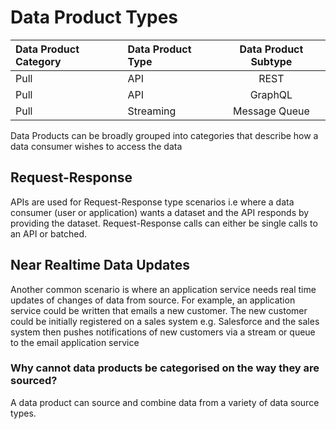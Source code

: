 # Data Product Types

| Data Product Category | Data Product Type | Data Product Subtype | 
|:----------------------|:------------------|:--------------------:|
| Pull                  | API               |         REST         |
| Pull                  | API               |       GraphQL        |
| Pull                  | Streaming         |    Message Queue     |  


Data Products can be broadly grouped into categories that describe how a data consumer wishes to access the data

## Request-Response
APIs are used for Request-Response type scenarios 
i.e where a data consumer (user or application) wants a dataset and the API responds by providing the dataset.
Request-Response calls can either be single calls to an API or batched.

## Near Realtime Data Updates
Another common scenario is where an application service needs real time updates of changes of data from source. 
For example, an application service could be written that emails a new customer. 
The new customer could be initially registered on a sales system e.g. Salesforce 
and the sales system then pushes notifications of new customers via a stream or queue to the email application service

### Why cannot data products be categorised on the way they are sourced?
A data product can source and combine data from a variety of data source types.